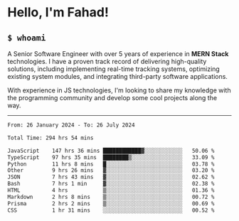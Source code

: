 <h1>Hello, I'm Fahad!</h1>

<h2><code>$ whoami</code></h2>

A Senior Software Engineer with over 5 years of experience in **MERN Stack** technologies. I have a proven track record of delivering high-quality solutions, including implementing real-time tracking systems, optimizing existing system modules, and integrating third-party software applications.

With experience in JS technologies, I'm looking to share my knowledge with the programming community and develop some cool projects along the way.

---

<!--START_SECTION:waka-->

```txt
From: 26 January 2024 - To: 26 July 2024

Total Time: 294 hrs 54 mins

JavaScript    147 hrs 36 mins ████████████▓░░░░░░░░░░░░   50.06 %
TypeScript    97 hrs 35 mins  ████████▒░░░░░░░░░░░░░░░░   33.09 %
Python        11 hrs 8 mins   █░░░░░░░░░░░░░░░░░░░░░░░░   03.78 %
Other         9 hrs 26 mins   ▓░░░░░░░░░░░░░░░░░░░░░░░░   03.20 %
JSON          7 hrs 43 mins   ▓░░░░░░░░░░░░░░░░░░░░░░░░   02.62 %
Bash          7 hrs 1 min     ▓░░░░░░░░░░░░░░░░░░░░░░░░   02.38 %
HTML          4 hrs           ▒░░░░░░░░░░░░░░░░░░░░░░░░   01.36 %
Markdown      2 hrs 8 mins    ▒░░░░░░░░░░░░░░░░░░░░░░░░   00.72 %
Prisma        2 hrs 2 mins    ▒░░░░░░░░░░░░░░░░░░░░░░░░   00.69 %
CSS           1 hr 31 mins    ░░░░░░░░░░░░░░░░░░░░░░░░░   00.52 %
```

<!--END_SECTION:waka-->

<!--
**heyFahad/heyFahad** is a ✨ _special_ ✨ repository because its `README.md` (this file) appears on your GitHub profile.

Here are some ideas to get you started:

- 🔭 I’m currently working on ...
- 🌱 I’m currently learning ...
- 👯 I’m looking to collaborate on ...
- 🤔 I’m looking for help with ...
- 💬 Ask me about ...
- 📫 How to reach me: ...
- 😄 Pronouns: ...
- ⚡ Fun fact: ...
-->
